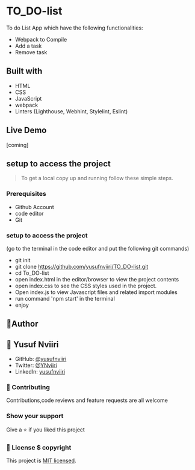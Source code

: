 # TO_DO-list

To do List App which have the following functionalities:

- Webpack to Compile
- Add a task
- Remove task
## Built with
- HTML
- CSS
- JavaScript
- webpack
- Linters (Lighthouse, Webhint, Stylelint, Eslint)

## Live Demo
[coming]

## setup to access the project
> To get a local copy up and running follow these simple steps.

### Prerequisites

- Github Account
- code editor
- Git

### setup to access the project
(go to the terminal in the code editor and put the following git commands)
- git init
- git clone https://github.com/yusufnviiri/TO_DO-list.git
- cd To_DO-list
- open index.html in the editor/browser to view the project contents
- open index.css to see the CSS styles used in the project.
- Open index.js to view Javascript files and related import modules
- run command 'npm start' in the terminal
- enjoy
## 👤Author 
## 👤 Yusuf Nviiri
- GitHub: [@yusufnviiri](https://github.com/yusufnviiri)
- Twitter: [@YNviiri](https://twitter.com/YNviiri)
- LinkedIn: [yusufnviiri]( https://www.linkedin.com/in/yusuf-nviiri-8b4146206/)

### 🤝 Contributing

Contributions,code reviews and feature requests are all welcome
### Show your support

Give a ⭐️ if you liked this project
### 📝 License $ copyright

This project is [MIT licensed](LICENSE).
